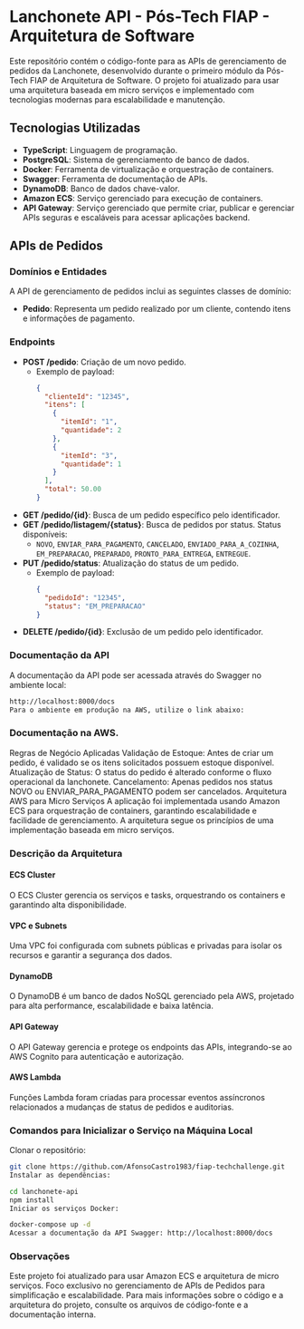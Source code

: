 # Lanchonete API - Pós-Tech FIAP - Arquitetura de Software

Este repositório contém o código-fonte para as APIs de gerenciamento de pedidos da Lanchonete, desenvolvido durante o primeiro módulo da Pós-Tech FIAP de Arquitetura de Software. O projeto foi atualizado para usar uma arquitetura baseada em micro serviços e implementado com tecnologias modernas para escalabilidade e manutenção.

## Tecnologias Utilizadas

- **TypeScript**: Linguagem de programação.
- **PostgreSQL**: Sistema de gerenciamento de banco de dados.
- **Docker**: Ferramenta de virtualização e orquestração de containers.
- **Swagger**: Ferramenta de documentação de APIs.
- **DynamoDB**: Banco de dados chave-valor.
- **Amazon ECS**: Serviço gerenciado para execução de containers.
- **API Gateway**: Serviço gerenciado que permite criar, publicar e gerenciar APIs seguras e escaláveis para acessar aplicações backend.

## APIs de Pedidos

### Domínios e Entidades

A API de gerenciamento de pedidos inclui as seguintes classes de domínio:

- **Pedido**: Representa um pedido realizado por um cliente, contendo itens e informações de pagamento.

### Endpoints

- **POST /pedido**: Criação de um novo pedido.
  - Exemplo de payload:
    ```json
    {
      "clienteId": "12345",
      "itens": [
        {
          "itemId": "1",
          "quantidade": 2
        },
        {
          "itemId": "3",
          "quantidade": 1
        }
      ],
      "total": 50.00
    }
    ```
- **GET /pedido/{id}**: Busca de um pedido específico pelo identificador.
- **GET /pedido/listagem/{status}**: Busca de pedidos por status. Status disponíveis: 
  - `NOVO`, `ENVIAR_PARA_PAGAMENTO`, `CANCELADO`, `ENVIADO_PARA_A_COZINHA`, `EM_PREPARACAO`, `PREPARADO`, `PRONTO_PARA_ENTREGA`, `ENTREGUE`.
- **PUT /pedido/status**: Atualização do status de um pedido.
  - Exemplo de payload:
    ```json
    {
      "pedidoId": "12345",
      "status": "EM_PREPARACAO"
    }
    ```
- **DELETE /pedido/{id}**: Exclusão de um pedido pelo identificador.

### Documentação da API

A documentação da API pode ser acessada através do Swagger no ambiente local:

```bash
http://localhost:8000/docs
Para o ambiente em produção na AWS, utilize o link abaixo:
```

### Documentação na AWS.

Regras de Negócio Aplicadas
Validação de Estoque: Antes de criar um pedido, é validado se os itens solicitados possuem estoque disponível.
Atualização de Status: O status do pedido é alterado conforme o fluxo operacional da lanchonete.
Cancelamento: Apenas pedidos nos status NOVO ou ENVIAR_PARA_PAGAMENTO podem ser cancelados.
Arquitetura AWS para Micro Serviços
A aplicação foi implementada usando Amazon ECS para orquestração de containers, garantindo escalabilidade e facilidade de gerenciamento. A arquitetura segue os princípios de uma implementação baseada em micro serviços.

### Descrição da Arquitetura
#### ECS Cluster
O ECS Cluster gerencia os serviços e tasks, orquestrando os containers e garantindo alta disponibilidade.

#### VPC e Subnets
Uma VPC foi configurada com subnets públicas e privadas para isolar os recursos e garantir a segurança dos dados.

#### DynamoDB
O DynamoDB é um banco de dados NoSQL gerenciado pela AWS, projetado para alta performance, escalabilidade e baixa latência.

#### API Gateway
O API Gateway gerencia e protege os endpoints das APIs, integrando-se ao AWS Cognito para autenticação e autorização.

#### AWS Lambda
Funções Lambda foram criadas para processar eventos assíncronos relacionados a mudanças de status de pedidos e auditorias.

### Comandos para Inicializar o Serviço na Máquina Local
Clonar o repositório:

```bash
git clone https://github.com/AfonsoCastro1983/fiap-techchallenge.git
Instalar as dependências:
```

```bash
cd lanchonete-api
npm install
Iniciar os serviços Docker:
```

```bash
docker-compose up -d
Acessar a documentação da API Swagger: http://localhost:8000/docs
```

### Observações
Este projeto foi atualizado para usar Amazon ECS e arquitetura de micro serviços.
Foco exclusivo no gerenciamento de APIs de Pedidos para simplificação e escalabilidade.
Para mais informações sobre o código e a arquitetura do projeto, consulte os arquivos de código-fonte e a documentação interna.
